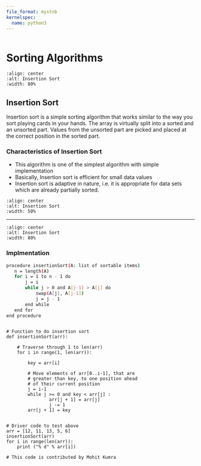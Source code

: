 ```yaml
---
file_format: mystnb
kernelspec:
  name: python3
---
```


```{title} Sorting Algorithms
```

# Sorting Algorithms


```{image} https://zaxrosenberg.com/wp-content/uploads/2017/12/sort_complexity.png
:align: center
:alt: Insertion Sort
:width: 80%
```

## Insertion Sort
Insertion sort is a simple sorting algorithm that works similar to the way you sort playing cards in your hands. The array is virtually split into a sorted and an unsorted part. Values from the unsorted part are picked and placed at the correct position in the sorted part.

### Characteristics of Insertion Sort
- This algorithm is one of the simplest algorithm with simple implementation
- Basically, Insertion sort is efficient for small data values
- Insertion sort is adaptive in nature, i.e. it is appropriate for data sets which are already partially sorted.


```{image} https://media.geeksforgeeks.org/wp-content/uploads/insertionsort.png
:align: center
:alt: Insertion Sort
:width: 50%
```
---

```{image} https://www.swtestacademy.com/wp-content/uploads/2021/11/insertion-sort.gif
:align: center
:alt: Insertion Sort
:width: 80%
```

### Implmentation

```bash
procedure insertionSort(A: list of sortable items)
   n = length(A)
   for i = 1 to n - 1 do
       j = i
       while j > 0 and A[j-1] > A[j] do
           swap(A[j], A[j-1])
           j = j - 1
       end while
   end for
end procedure
```

```{code-cell}

# Function to do insertion sort
def insertionSort(arr):
 
    # Traverse through 1 to len(arr)
    for i in range(1, len(arr)):
 
        key = arr[i]
 
        # Move elements of arr[0..i-1], that are
        # greater than key, to one position ahead
        # of their current position
        j = i-1
        while j >= 0 and key < arr[j] :
                arr[j + 1] = arr[j]
                j -= 1
        arr[j + 1] = key
 
 
# Driver code to test above
arr = [12, 11, 13, 5, 6]
insertionSort(arr)
for i in range(len(arr)):
    print ("% d" % arr[i])
 
# This code is contributed by Mohit Kumra
```